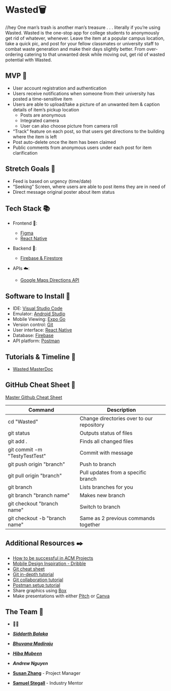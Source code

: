 # Wasted🗑
//hey
One man’s trash is another man’s treasure . . . literally if you’re using Wasted. Wasted is the one-stop app for college students to anonymously get rid of whatever, whenever. Leave the item at a popular campus location, take a quick pic, and post for your fellow classmates or university staff to combat waste generation and make their days slightly better. From over-ordering catering to that unwanted desk while moving out, get rid of wasted potential with Wasted.


## MVP 🎯

- User account registration and authentication
- Users receive notifications when someone from their university has posted a time-sensitive item
- Users are able to upload/take a picture of an unwanted item & caption details of item’s pickup location
  - Posts are anonymous
  - Integrated camera
  - User can also choose picture from camera roll
- “Track” feature on each post, so that users get directions to the building where the item is left
- Post auto-delete once the item has been claimed
- Public comments from anonymous users under each post for item clarification


## Stretch Goals 🏁

- Feed is based on urgency (time/date)
- “Seeking” Screen, where users are able to post items they are in need of
- Direct message original poster about item status


## Tech Stack 📚

- Frontend 🎨:
  - [Figma](https://www.figma.com/signup)
  - [React Native](https://reactnative.dev/docs/environment-setup)

- Backend 👾:
  - [Firebase & Firestore](https://console.firebase.google/u/0)

- APIs ☁️:
  - [Google Maps Directions API](https://developers.google.com/maps/documentation/directions)

## Software to Install 🔗

- IDE: [Visual Studio Code](https://code.visualstudio.com/)
- Emulator: [Android Studio](https://developer.android.com/studio)
- Mobile Viewing: [Expo Go](https://apps.apple.com/us/app/expo-go/id982107779)
- Version control: [Git](https://git-scm.com/downloads)
- User interface: [React Native](https://reactjs.org/)
- Database: [Firebase](https://console.firebase.google/u/0)
- API platform: [Postman](https://www.postman.com/downloads/)


## Tutorials & Timeline 🏫

- [Wasted MasterDoc](https://docs.google.com/document/d/1cd1LBOKFDF82_HHQBsh6ligr-f4R7VCt0AxTDRXbUqA/edit?usp=sharing)


## GitHub Cheat Sheet 🔄

[Master Github Cheat Sheet](https://www.atlassian.com/dam/jcr:8132028b-024f-4b6b-953e-e68fcce0c5fa/atlassian-git-cheatsheet.pdf)

| Command                       | Description                               |
| ----------------------------- | ----------------------------------------- |
| cd "Wasted"                   | Change directories over to our repository |
| git status                    | Outputs status of files                   |
| git add .                     | Finds all changed files                   |
| git commit -m "TestyTestTest" | Commit with message                       |
| git push origin "branch"      | Push to branch                            |
| git pull origin "branch"      | Pull updates from a specific branch       |
| git branch                    | Lists branches for you                    |
| git branch "branch name"      | Makes new branch                          |
| git checkout "branch name"    | Switch to branch                          |
| git checkout -b "branch name" | Same as 2 previous commands together      |


## Additional Resources ✒️

- [How to be successful in ACM Projects](https://docs.google.com/document/d/18Zi3DrKG5e6g5Bojr8iqxIu6VIGl86YBSFlsnJnlM88/edit?usp=sharing)
- [Mobile Design Inspiration - Dribble](https://dribbble.com/shots/popular/mobile)
- [Git cheat sheet](https://education.github.com/git-cheat-sheet-education.pdf)
- [Git in-depth tutorial](https://youtu.be/RGOj5yH7evk)
- [Git collaboration tutorial](https://youtu.be/jhtbhSpV5YA)
- [Postman setup tutorial](https://youtu.be/3eHJkcA8mTs)
- Share graphics using [Box](https://utdallas.account.box.com/login)
- Make presentations with either [Pitch](https://pitch.com/) or [Canva](https://www.canva.com/)

## The Team 🌟
- 👾🎨
- <b><i> [Siddarth Balaka](https://www.linkedin.com/in/siddarthbalaka/) </i></b>
- <b><i> [Bhuvana	Madiraju](https://www.linkedin.com/in/bhuvana-madiraju/) </i></b>
- <b><i> [Hiba Mubeen](https://www.linkedin.com/in/hiba-mubeen/) </i></b>
- <b><i> Andrew Nguyen </i></b>

- <b> [Susan Zhang](https://www.linkedin.com/in/susan-zh4ng/) </b> - Project Manager
- <b> [Samuel Stegall](https://www.linkedin.com/in/samuel-stegall-785b84128/) </b> - Industry Mentor
